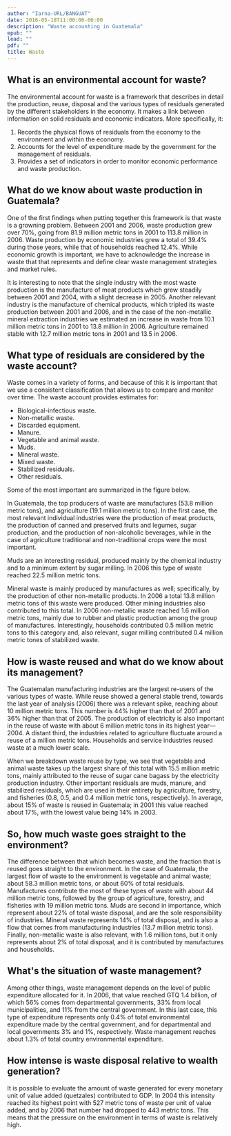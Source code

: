 ```yaml
---
author: "Iarna-URL/BANGUAT"
date: 2016-05-18T11:00:06-06:00
description: "Waste accounting in Guatemala"
epub: ""
lead: ""
pdf: ""
title: Waste
---
```


## What is an environmental account for waste?

The environmental account for waste is a framework that describes in detail the production, reuse, disposal and the various types of residuals generated by the different stakeholders in the economy. It makes a link between information on solid residuals and economic indicators. More specifically, it:

1. Records the physical flows of residuals from the economy to the environment and within the economy.
2. Accounts for the level of expenditure made by the government for the management of residuals.
3. Provides a set of indicators in order to monitor economic performance and waste production.

## What do we know about waste production in Guatemala?

One of the first findings when putting together this framework is that waste is a growning problem. Between 2001 and 2006, waste production grew over 70%, going from 81.9 million metric tons in 2001 to 113.8 million in 2006. Waste production by economic industries grew a total of 39.4% during those years, while that of households reached 12.4%. While economic growth is important, we have to acknowledge the increase in waste that that represents and define clear waste management strategies and market rules.

<!-- Figure 1. Waste production trend in Guatemala 2001-2006 (million metric tons)-->

It is interesting to note that the single industry with the most waste production is the manufacture of meat products which grew steadily between 2001 and 2004, with a slight decrease in 2005. Another relevant industry is the manufacture of chemical products, which tripled its waste production between 2001 and 2006, and in the case of the non-metallic mineral extraction industries we estimated an increase in waste from 10.1 million metric tons in 2001 to 13.8 million in 2006. Agriculture remained stable with 12.7 million metric tons in 2001 and 13.5 in 2006.

## What type of residuals are considered by the waste account?

Waste comes in a variety of forms, and because of this it is important that we use a consistent classification that allows us to compare and monitor over time. The waste account provides estimates for:

* Biological-infectious waste.
* Non-metallic waste.
* Discarded equipment.
* Manure.
* Vegetable and animal waste.
* Muds.
* Mineral waste.
* Mixed waste.
* Stabilized residuals.
* Other residuals.

Some of the most important are summarized in the figure below.

<!-- Figure 2. Solid waste output in Guatemala 2001-2006 (million metric metric tons) -->

In Guatemala, the top producers of waste are manufactures (53.8 million metric tons), and agriculture (19.1 million metric tons). In the first case, the most relevant individual industries were the production of meat products, the production of canned and preserved fruits and legumes, sugar production, and the production of non-alcoholic beverages, while in the case of agriculture traditional and non-traditional crops were the most important.

Muds are an interesting residual, produced mainly by the chemical industry and to a minimum extent by sugar milling. In 2006 this type of waste reached 22.5 million metric tons.

Mineral waste is mainly produced by manufactures as well; specifically, by the production of other non-metallic products. In 2006 a total 13.8 million metric tons of this waste were produced. Other mining industries also contributed to this total. In 2006 non-metallic waste reached 1.6 million metric tons, mainly due to rubber and plastic production among the group of manufactures. Interestingly, households contributed 0.5 million metric tons to this category and, also relevant, sugar milling contributed 0.4 million metric tones of stabilized waste.

<!-- Figure 3. Solid waste output by type 2001-2006 (million metric metric tons) -->

## How is waste reused and what do we know about its management?

The Guatemalan manufacturing industries are the largest re-users of the various types of waste. While reuse showed a general stable trend, towards the last year of analysis (2006) there was a relevant spike, reaching about 10 million metric tons. This number is 44% higher than that of 2001 and 36% higher than that of 2005. The production of electricity is also important in the reuse of waste with about 6 million metric tons in its highest year&mdash;2004. A distant third, the industries related to agriculture fluctuate around a reuse of a million metric tons. Households and service industries reused waste at a much lower scale.

<!-- Figure 4. Waste reuse by groups of industries 2001-2006 (metric tons) -->

When we breakdown waste reuse by type, we see that vegetable and animal waste takes up the largest share of this total with 15.5 million metric tons, mainly attributed to the reuse of sugar cane bagass by the electricity production industry. Other important residuals are muds, manure, and stabilized residuals, which are used in their entirety by agriculture, forestry, and fisheries (0.8, 0.5, and 0.4 million metric tons, respectively). In average, about 15% of waste is reused in Guatemala; in 2001 this value reached about 17%, with the lowest value being 14% in 2003.

<!-- Table 1. Waste reuse by type of waste in 2006 (metric tons) -->

## So, how much waste goes straight to the environment?

The difference between that which becomes waste, and the fraction that is reused goes straight to the environment. In the case of Guatemala, the largest flow of waste to the environment is vegetable and animal waste; about 58.3 million metric tons, or about 60% of total residuals. Manufactures contribute the most of these types of waste with about 44 million metric tons, followed by the group of agriculture, forestry, and fisheries with 19 million metric tons. Muds are second in importance, which represent about 22% of total waste disposal, and are the sole responsibility of industries. Mineral waste represents 14% of total disposal, and is also a flow that comes from manufacturing industries (13.7 million metric tons). Finally, non-metallic waste is also relevant, with 1.6 million tons, but it only represents about 2% of total disposal, and it is contributed by manufactures and households.

<!-- Table 2. Total disposal by type of waste in 2006 (metric tons) -->

## What's the situation of waste management?

Among other things, waste management depends on the level of public expenditure allocated for it. In 2006, that value reached GTQ 1.4 billion, of which 56% comes from departmental governments, 33% from local municipalities, and 11% from the central government. In this last case, this type of expenditure represents only 0.4% of total environmental expenditure made by the central government, and for departmental and local governments 3% and 1%, respectively. Waste management reaches about 1.3% of total country environmental expenditure.

<!-- Figure 8. Environmental expenditure destined to waste management (millions of GTQ and percentages)-->

## How intense is waste disposal relative to wealth generation?

It is possible to evaluate the amount of waste generated for every monetary unit of value added (quetzales) contributed to GDP. In 2004 this intensity reached its highest point with 527 metric tons of waste per unit of value added, and by 2006 that number had dropped to 443 metric tons. This means that the pressure on the environment in terms of waste is relatively high.

